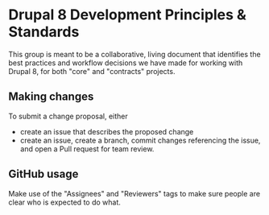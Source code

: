 Drupal 8 Development Principles & Standards
====================================

This group is meant to be a collaborative, living document that identifies the
best practices and workflow decisions we have made for working with Drupal 8,
for both "core" and "contracts" projects.


Making changes
------------------------------------

To submit a change proposal, either

- create an issue that describes the proposed change
- create an issue, create a branch, commit changes referencing the issue, and
open a Pull request for team review.


GitHub usage
------------
Make use of the "Assignees" and "Reviewers" tags to make sure people are clear
who is expected to do what.
